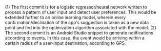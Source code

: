 (1) The first commit is for a logistic regressor/neural network written to process a pattern of user input and detect user preferences. This would be extended further to an online learning model, wherein every confirmation/declination of the app's suggestion is taken as a new data point and fed into the optimization algorithm associated with the model. 
(2) The second commit is an Android Studio snippet to generate notifications according to events. In this case, the event would be arriving within a certain radius of a user-input destination, according to GPS. 

